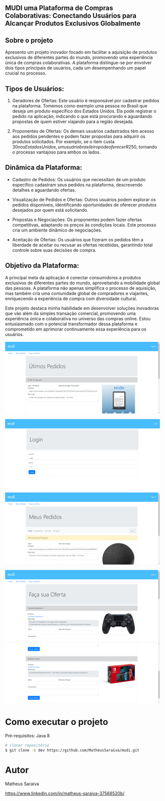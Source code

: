 ## MUDI uma Plataforma de Compras Colaborativas: Conectando Usuários para Alcançar Produtos Exclusivos Globalmente

## Sobre o projeto

Apresento um projeto inovador focado em facilitar a aquisição de produtos exclusivos de diferentes partes do mundo, promovendo uma experiência única de compras colaborativas. A plataforma distingue-se por envolver dois tipos principais de usuários, cada um desempenhando um papel crucial no processo.

## Tipos de Usuários:

1. Geradores de Ofertas: Este usuário é responsável por cadastrar pedidos na plataforma. Tomemos como exemplo uma pessoa no Brasil que deseja um produto específico dos Estados Unidos. Ela pode registrar o pedido na aplicação, indicando o que está procurando e aguardando propostas de quem estiver viajando para a região desejada.

2. Proponentes de Ofertas: Os demais usuários cadastrados têm acesso aos pedidos pendentes e podem fazer propostas para adquirir os produtos solicitados. Por exemplo, se o item custa $30 nos Estados Unidos, um usuário brasileiro pode oferecer R$250, tornando o processo vantajoso para ambos os lados.

## Dinâmica da Plataforma:

* Cadastro de Pedidos: Os usuários que necessitam de um produto específico cadastram seus pedidos na plataforma, descrevendo detalhes e aguardando ofertas.

* Visualização de Pedidos e Ofertas: Outros usuários podem explorar os pedidos disponíveis, identificando oportunidades de oferecer produtos desejados por quem está solicitando.

* Propostas e Negociações: Os proponentes podem fazer ofertas competitivas, adaptando os preços às condições locais. Este processo cria um ambiente dinâmico de negociações.

* Aceitação de Ofertas: Os usuários que fizeram os pedidos têm a liberdade de aceitar ou recusar as ofertas recebidas, garantindo total controle sobre suas decisões de compra.

## Objetivo da Plataforma:

A principal meta da aplicação é conectar consumidores a produtos exclusivos de diferentes partes do mundo, aproveitando a mobilidade global das pessoas. A plataforma não apenas simplifica o processo de aquisição, mas também cria uma comunidade global de compradores e viajantes, enriquecendo a experiência de compra com diversidade cultural.

Este projeto destaca minha habilidade em desenvolver soluções inovadoras que vão além da simples transação comercial, promovendo uma experiência única e colaborativa no universo das compras online. Estou entusiasmado com o potencial transformador dessa plataforma e comprometido em aprimorar continuamente essa experiência para os usuários.

![Web 1](https://github.com/MatheusSaraiva/mudi/blob/main/img/home.png)

![Web 1](https://github.com/MatheusSaraiva/mudi/blob/main/img/login.png)
![Web 1](https://github.com/MatheusSaraiva/mudi/blob/main/img/meus-pedidos.png)


![Web 1](https://github.com/MatheusSaraiva/mudi/blob/main/img/facaOferta.png)
![Web 1](https://github.com/MatheusSaraiva/mudi/blob/main/img/facaOferta2.png)


# Como executar o projeto

Pré-requisitos: Java 8

```bash
# clonar repositório
$ git clone -b dev https://github.com/MatheusSaraiva/mudi.git

```

# Autor

Matheus Saraiva

https://www.linkedin.com/in/matheus-saraiva-37568520b/

